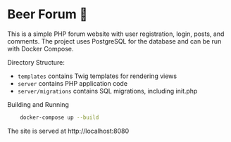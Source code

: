 # Beer Forum 🍺

This is a simple PHP forum website with user registration, login, posts, and comments. The project uses PostgreSQL for the database and can be run with Docker Compose.

Directory Structure:

- `templates` contains Twig templates for rendering views
- `server` contains PHP application code
- `server/migrations` contains SQL migrations, including init.php

Building and Running

```bash
    docker-compose up --build
```

The site is served at http://localhost:8080
